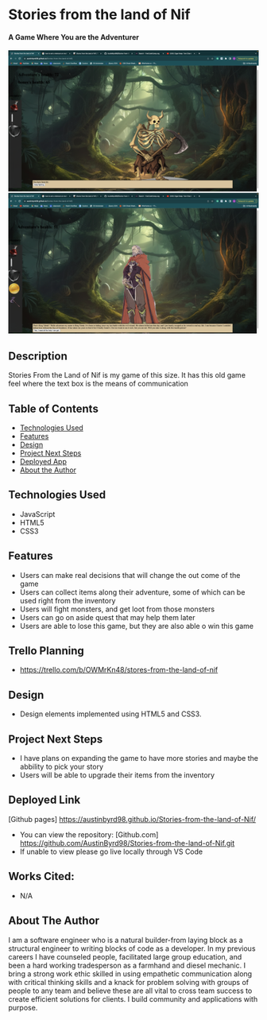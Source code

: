 # Stories from the land of Nif

#### A Game Where You are the Adventurer
<img src="./assets/Screenshot 2023-10-21 at 10.48.22 AM.png" alt="game screen"/>
<img src="./assets/Screenshot 2023-10-21 at 10.49.04 AM.png" alt="game screen"/>

## Description
Stories From the Land of Nif is my game of this size. It has this old game feel where the text box is the means of communication
## Table of Contents
* [Technologies Used](#technologiesused)
* [Features](#features)
* [Design](#design)
* [Project Next Steps](#nextsteps)
* [Deployed App](#deployment)
* [About the Author](#author)

## <a name="technologiesused"></a>Technologies Used
* JavaScript
* HTML5
* CSS3


## Features
* Users can make real decisions that will change the out come of the game
* Users can collect items along their adventure, some of which can be used right from the inventory
* Users will fight monsters, and get loot from those monsters 
* Users can go on aside quest that may help them later
* Users are able to lose this game, but they are also able o win this game

## Trello Planning
* https://trello.com/b/OWMrKn48/stores-from-the-land-of-nif

## <a name="design"></a>Design
* Design elements implemented using HTML5 and CSS3. 


## <a name="nextsteps"></a>Project Next Steps
* I have plans on expanding the game to have more stories and maybe the abbility to pick your story
* Users will be able to upgrade their items from the inventory

## <a name="deployment"></a>Deployed Link
[Github pages] https://austinbyrd98.github.io/Stories-from-the-land-of-Nif/
* You can view the repository:
[Github.com] https://github.com/AustinByrd98/Stories-from-the-land-of-Nif.git
* If unable to view please go live locally through VS Code
    
## Works Cited:
* N/A


## <a name="author"></a>About The Author
I am a software engineer who is a natural builder-from laying block as a structural engineer to writing blocks of code as a developer. In my previous careers I have counseled people, facilitated large group education, and been a hard working tradesperson as a farmhand and diesel mechanic. I bring a strong work ethic skilled in using empathetic communication along with critical thinking skills and a knack for problem solving with groups of people to any team and believe these are all vital to cross team success to create efficient solutions for clients. I build community and applications with purpose.













